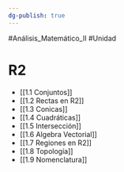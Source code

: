 ```yaml
---
dg-publish: true
---
```

#Análisis_Matemático_II 
#Unidad
# R2
- [[1.1 Conjuntos]]
- [[1.2 Rectas en R2]]
- [[1.3 Conicas]]
- [[1.4 Cuadráticas]]
- [[1.5 Intersección]]
- [[1.6 Algebra Vectorial]]
- [[1.7 Regiones en R2]]
- [[1.8 Topología]]
- [[1.9 Nomenclatura]]